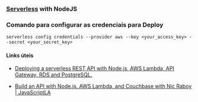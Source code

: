 ### [Serverless](https://serverless.com/ "Serverless") with NodeJS


### Comando para configurar as credenciais para Deploy
`serverless config credentials --provider aws --key <your_access_key> --secret <your_secret_key>`

#### Links úteis
* [Deploying a serverless REST API with Node.js, AWS Lambda, API Gateway, RDS and PostgreSQL.](https://medium.com/swlh/creating-a-serverless-rest-api-with-node-js-aws-lambda-api-gateway-rds-and-postgresql-303b0baac834)

* [Build an API with Node.js, AWS Lambda, and Couchbase with Nic Raboy | JavaScriptLA](https://www.youtube.com/watch?v=d6gyTTUENTo)


